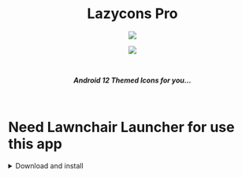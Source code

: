 <h1 align="center"> Lazycons Pro</h1>

<p align="center"> <img src="https://user-images.githubusercontent.com/47496067/153697759-8c1e3b69-947b-4537-b0ac-b6240ca33de5.png"> </p>
<p align="center"> <img src="https://user-images.githubusercontent.com/47496067/153664096-a38c0385-6dce-4fb7-acfb-5e5842f8262c.png"> </p>

<br>
<p align="center"> <b><i> Android 12 Themed Icons for you... </i></b> </p>
<br>

# Need Lawnchair Launcher for use this app
<details> 

### Latest Release
<summary> Download and install </summary>
- Download Latest App  </pre><b><a href="https://github.com/prateekmaru/Lazycons_Pro/releases">Click Here</> <br>
